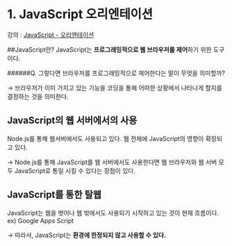 # 1. JavaScript 오리엔테이션

강의 : [JavaScript - 오리엔테이션](https://www.youtube.com/watch?v=PZIPsKgWJiw&list=PLuHgQVnccGMA4uSig3hCjl7wTDeyIeZVU)

##JavaScript란?
JavaScript는 **프로그래밍적으로 웹 브라우저를 제어**하기 위한 도구이다.

######Q. 그렇다면 브라우저를 프로그래밍적으로 제어한다는 말이 무엇을 의미할까?

→ 브라우저가 이미 가지고 있는 기능을 코딩을 통해 어떠한 상황에서 나타나게 할지를 결정하는 것을 의미한다.

## JavaScript의 웹 서버에서의 사용
Node.js를 통해 웹서버에서도 사용되고 있다. 웹 전체에 JavaScript의 영향이 확장되고 있다.

→ Node.js를 통해 JavaScript를 웹 서버에서도 사용한다면 웹 브라우저와 웹 서버 모두 JavaScript로 통일 시킬 수 있다는 장점이 있다.

## JavaScript를 통한 탈웹
JavaScript는 웹을 벗어나 웹 밖에서도 사용되기 시작하고 있는 것이 현재 흐름이다. ex) Google Apps Script

→ 따라서, JavaScript는 **환경에 한정되지 않고 사용할 수 있다.**
